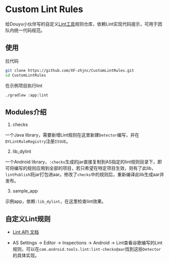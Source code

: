 # Custom Lint Rules

给Douyu小伙伴写的自定义[Lint工具](https://developer.android.com/studio/write/lint)规则仓库，依赖Lint实现代码提示，可用于团队内统一代码规范。

## 使用

拉代码
```bash
git clone https://github.com/XF-zhjnc/CustomLintRules.git
cd CustomLintRules
```

在示例项目执行lint
```bash
./gradlew :app:lint
```

## Modules介绍

1. checks

一个Java library，需要新增Lint规则在这里新建`Detector`编写，并在`DYLintRuleRegistry`注册`ISSUE`。

2. lib_dylint

一个Android library，`:checks`生成的jar直接复制到AS指定的lint规则目录下，即可将编写的规则应用到全部的项目，若只希望在特定项目生效，则有了此lib，`lintPublish`将jar打包进aar。修改了`checks`中的规则后，重新编译此lib生成aar并发布。

3. sample_app

示例app，依赖`:lib_dylint`，在这里检查lint效果。

## 自定义Lint规则

* [Lint API 文档](https://googlesamples.github.io/android-custom-lint-rules/api-guide.html)

* AS Settings -> Editor -> Inspections -> Android -> Lint查看谷歌编写的Lint规则，可以在`com.android.tools.lint:lint-checks@aar`找到这些`Detector`的具体实现。